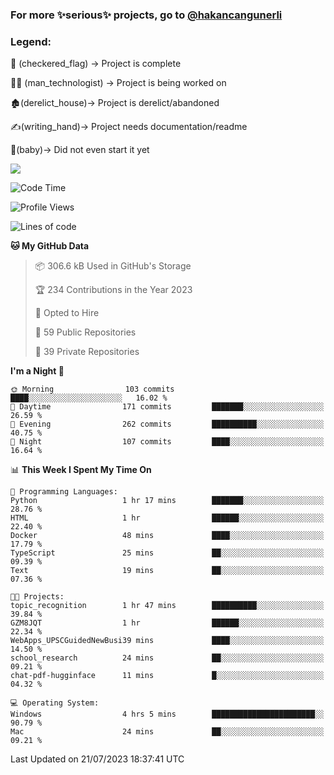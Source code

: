 ### For more ✨serious✨ projects, go to [@hakancangunerli](https://github.com/hakancangunerli)


### Legend:


🏁 (checkered_flag) -> Project is complete

👨‍💻 (man_technologist)   -> Project is being worked on

🏚️(derelict_house)-> Project is derelict/abandoned

✍️(writing_hand)-> Project needs documentation/readme

👶(baby)-> Did not even start it yet

![](https://github-readme-stats.vercel.app/api/top-langs/?username=hakancangunerli&layout=compact&hide=tex,html,shell,CSS,Ruby,Makefile,EmberScript,MATLAB,C&langs_count=6&exclude_repo=2015-csharp,gt_code,gsu_code,uga_code,uga_robotics)

<!--START_SECTION:waka-->
![Code Time](http://img.shields.io/badge/Code%20Time-457%20hrs%2012%20mins-blue)

![Profile Views](http://img.shields.io/badge/Profile%20Views-0-blue)

![Lines of code](https://img.shields.io/badge/From%20Hello%20World%20I%27ve%20Written-3.1%20million%20lines%20of%20code-blue)

**🐱 My GitHub Data** 

> 📦 306.6 kB Used in GitHub's Storage 
 > 
> 🏆 234 Contributions in the Year 2023
 > 
> 💼 Opted to Hire
 > 
> 📜 59 Public Repositories 
 > 
> 🔑 39 Private Repositories 
 > 
**I'm a Night 🦉** 

```text
🌞 Morning                103 commits         ████░░░░░░░░░░░░░░░░░░░░░   16.02 % 
🌆 Daytime                171 commits         ███████░░░░░░░░░░░░░░░░░░   26.59 % 
🌃 Evening                262 commits         ██████████░░░░░░░░░░░░░░░   40.75 % 
🌙 Night                  107 commits         ████░░░░░░░░░░░░░░░░░░░░░   16.64 % 
```


📊 **This Week I Spent My Time On** 

```text
💬 Programming Languages: 
Python                   1 hr 17 mins        ███████░░░░░░░░░░░░░░░░░░   28.76 % 
HTML                     1 hr                ██████░░░░░░░░░░░░░░░░░░░   22.40 % 
Docker                   48 mins             ████░░░░░░░░░░░░░░░░░░░░░   17.79 % 
TypeScript               25 mins             ██░░░░░░░░░░░░░░░░░░░░░░░   09.39 % 
Text                     19 mins             ██░░░░░░░░░░░░░░░░░░░░░░░   07.36 % 

🐱‍💻 Projects: 
topic_recognition        1 hr 47 mins        ██████████░░░░░░░░░░░░░░░   39.84 % 
GZM8JQT                  1 hr                ██████░░░░░░░░░░░░░░░░░░░   22.34 % 
WebApps_UPSCGuidedNewBusi39 mins             ████░░░░░░░░░░░░░░░░░░░░░   14.50 % 
school_research          24 mins             ██░░░░░░░░░░░░░░░░░░░░░░░   09.21 % 
chat-pdf-hugginface      11 mins             █░░░░░░░░░░░░░░░░░░░░░░░░   04.32 % 

💻 Operating System: 
Windows                  4 hrs 5 mins        ███████████████████████░░   90.79 % 
Mac                      24 mins             ██░░░░░░░░░░░░░░░░░░░░░░░   09.21 % 
```


 Last Updated on 21/07/2023 18:37:41 UTC
<!--END_SECTION:waka-->


